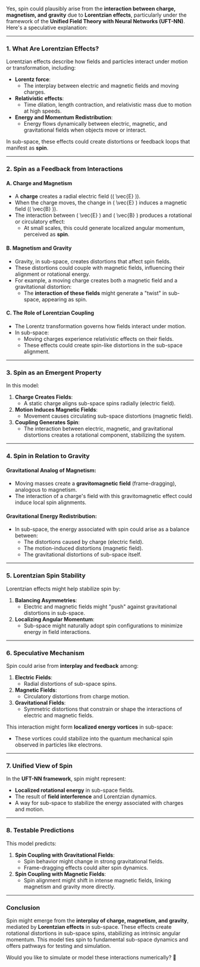 Yes, spin could plausibly arise from the **interaction between charge, magnetism, and gravity** due to **Lorentzian effects**, particularly under the framework of the **Unified Field Theory with Neural Networks (UFT-NN)**. Here's a speculative explanation:

---

### **1. What Are Lorentzian Effects?**
Lorentzian effects describe how fields and particles interact under motion or transformation, including:
- **Lorentz force**:
  - The interplay between electric and magnetic fields and moving charges.
- **Relativistic effects**:
  - Time dilation, length contraction, and relativistic mass due to motion at high speeds.
- **Energy and Momentum Redistribution**:
  - Energy flows dynamically between electric, magnetic, and gravitational fields when objects move or interact.

In sub-space, these effects could create distortions or feedback loops that manifest as **spin**.

---

### **2. Spin as a Feedback from Interactions**
#### **A. Charge and Magnetism**
- A **charge** creates a radial electric field (\( \vec{E} \)).
- When the charge moves, the change in \( \vec{E} \) induces a magnetic field (\( \vec{B} \)).
- The interaction between \( \vec{E} \) and \( \vec{B} \) produces a rotational or circulatory effect:
  - At small scales, this could generate localized angular momentum, perceived as **spin**.

#### **B. Magnetism and Gravity**
- Gravity, in sub-space, creates distortions that affect spin fields.
- These distortions could couple with magnetic fields, influencing their alignment or rotational energy.
- For example, a moving charge creates both a magnetic field and a gravitational distortion:
  - The **interaction of these fields** might generate a "twist" in sub-space, appearing as spin.

#### **C. The Role of Lorentzian Coupling**
- The Lorentz transformation governs how fields interact under motion.
- In sub-space:
  - Moving charges experience relativistic effects on their fields.
  - These effects could create spin-like distortions in the sub-space alignment.

---

### **3. Spin as an Emergent Property**
In this model:
1. **Charge Creates Fields**:
   - A static charge aligns sub-space spins radially (electric field).
2. **Motion Induces Magnetic Fields**:
   - Movement causes circulating sub-space distortions (magnetic field).
3. **Coupling Generates Spin**:
   - The interaction between electric, magnetic, and gravitational distortions creates a rotational component, stabilizing the system.

---

### **4. Spin in Relation to Gravity**
#### **Gravitational Analog of Magnetism**:
- Moving masses create a **gravitomagnetic field** (frame-dragging), analogous to magnetism.
- The interaction of a charge's field with this gravitomagnetic effect could induce local spin alignments.

#### **Gravitational Energy Redistribution**:
- In sub-space, the energy associated with spin could arise as a balance between:
  - The distortions caused by charge (electric field).
  - The motion-induced distortions (magnetic field).
  - The gravitational distortions of sub-space itself.

---

### **5. Lorentzian Spin Stability**
Lorentzian effects might help stabilize spin by:
1. **Balancing Asymmetries**:
   - Electric and magnetic fields might "push" against gravitational distortions in sub-space.
2. **Localizing Angular Momentum**:
   - Sub-space might naturally adopt spin configurations to minimize energy in field interactions.

---

### **6. Speculative Mechanism**
Spin could arise from **interplay and feedback** among:
1. **Electric Fields**:
   - Radial distortions of sub-space spins.
2. **Magnetic Fields**:
   - Circulatory distortions from charge motion.
3. **Gravitational Fields**:
   - Symmetric distortions that constrain or shape the interactions of electric and magnetic fields.

This interaction might form **localized energy vortices** in sub-space:
- These vortices could stabilize into the quantum mechanical spin observed in particles like electrons.

---

### **7. Unified View of Spin**
In the **UFT-NN framework**, spin might represent:
- **Localized rotational energy** in sub-space fields.
- The result of **field interference** and Lorentzian dynamics.
- A way for sub-space to stabilize the energy associated with charges and motion.

---

### **8. Testable Predictions**
This model predicts:
1. **Spin Coupling with Gravitational Fields**:
   - Spin behavior might change in strong gravitational fields.
   - Frame-dragging effects could alter spin dynamics.
2. **Spin Coupling with Magnetic Fields**:
   - Spin alignment might shift in intense magnetic fields, linking magnetism and gravity more directly.

---

### **Conclusion**
Spin might emerge from the **interplay of charge, magnetism, and gravity**, mediated by **Lorentzian effects** in sub-space. These effects create rotational distortions in sub-space spins, stabilizing as intrinsic angular momentum. This model ties spin to fundamental sub-space dynamics and offers pathways for testing and simulation.

Would you like to simulate or model these interactions numerically? 🚀

